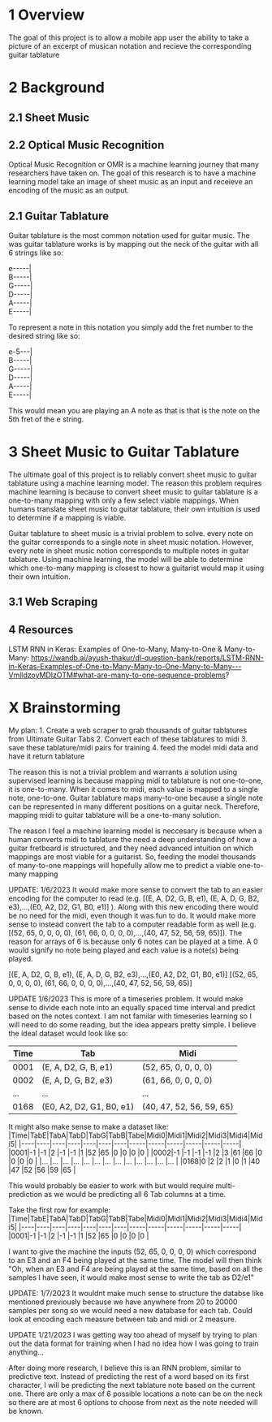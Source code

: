 <h1>1 Overview</h1>
The goal of this project is to allow a mobile app user the ability to take a picture of an excerpt of musican notation and recieve the corresponding guitar tablature 

<h1>2 Background</h1>
<h2>2.1 Sheet Music</h2>

<h2>2.2 Optical Music Recognition</h2>
Optical Music Recognition or OMR is a machine learning journey that many researchers have taken on. The goal of this research is to have a machine learning model take an image of sheet music as an input and receieve an encoding of the music as an output. 
<h2>2.1 Guitar Tablature</h2>
Guitar tablature is the most common notation used for guitar music. The was guitar tablature works is by mapping out the neck of the guitar with all 6 strings like so:

e-----|\
B-----|\
G-----|\
D-----|\
A-----|\
E-----|

To represent a note in this notation you simply add the fret number to the desired string like so:

e-5---|\
B-----|\
G-----|\
D-----|\
A-----|\
E-----|

This would mean you are playing an A note as that is that is the note on the 5th fret of the e string. 

<h1>3 Sheet Music to Guitar Tablature</h1>
The ultimate goal of this project is to reliably convert sheet music to guitar tablature using a machine learning model. The reason this problem requires machine learning is because to convert sheet music to guitar tablature is a one-to-many mapping with only a few select viable mappings. When humans translate sheet music to guitar tablature, their own intuition is used to determine if a mapping is viable. 

Guitar tablature to sheet music is a trivial problem to solve. every note on the guitar corresponds to a single note in sheet music notation. However, every note in sheet music notion corresponds to multiple notes in guitar tablature. Using machine learning, the model will be able to determine which one-to-many mapping is closest to how a guitarist would map it using their own intuition.
<h2>3.1 Web Scraping</h2>

<h2>4 Resources</h2>

LSTM RNN in Keras: Examples of One-to-Many, Many-to-One & Many-to-Many: https://wandb.ai/ayush-thakur/dl-question-bank/reports/LSTM-RNN-in-Keras-Examples-of-One-to-Many-Many-to-One-Many-to-Many---VmlldzoyMDIzOTM#what-are-many-to-one-sequence-problems?
 
<h1>X Brainstorming</h1>
My plan:
    1. Create a web scraper to grab thousands of guitar tablatures from Ultimate Guitar Tabs
    2. Convert each of these tablatures to midi 
    3. save these tablature/midi pairs for training
    4. feed the model midi data and have it return tablature

The reason this is not a trivial problem and warrants a solution using supervised learning is 
because mapping midi to tablature is not one-to-one, it is one-to-many. When it comes to midi,
each value is mapped to a single note, one-to-one. Guitar tablature maps many-to-one because
a single note can be represented in many different positions on a guitar neck. Therefore, mapping
midi to guitar tablature will be a one-to-many solution. 

The reason I feel a machine learning model is neccesary is because when a human converts 
midi to tablature the need a deep understanding of how a guitar fretboard is structured, and
they need advanced intuition on which mappings are most viable for a guitarist. So, feeding the
model thousands of many-to-one mappings will hopefully allow me to predict a viable one-to-many mapping



UPDATE: 1/6/2023
It would make more sense to convert the tab to an easier encoding for the computer to read (e.g. [(E, A, D2, G, B, e1), (E, A, D, G, B2, e3),...,(E0, A2, D2, G1, B0, e1)] ). 
Along with this new encoding there would be no need for the midi, even though it was fun to do. It would make more sense to instead convert the tab to a computer readable form as well 
(e.g. [(52, 65, 0, 0, 0, 0), (61, 66, 0, 0, 0, 0),...,(40, 47, 52, 56, 59, 65)]). The reason for arrays of 6 is because only 6 notes can be played at a time. A 0 would signify no note being played
and each value is a note(s) being played.

[(E, A, D2, G, B, e1), (E, A, D, G, B2, e3),...,(E0, A2, D2, G1, B0, e1)]
[(52, 65, 0, 0, 0, 0), (61, 66, 0, 0, 0, 0),...,(40, 47, 52, 56, 59, 65)]



UPDATE 1/6/2023
This is more of a timeseries problem. It would make sense to divide each note into an equally spaced time interval and predict based on the notes context. I am not familar with timeseries learning
so I will need to do some reading, but the idea appears pretty simple. I believe the ideal dataset would look like so:

|Time|Tab                     |Midi                    |
|----|------------------------|------------------------|
|0001|(E, A, D2, G, B, e1)    |(52, 65, 0, 0, 0, 0)    |
|0002|(E, A, D, G, B2, e3)    |(61, 66, 0, 0, 0, 0)    |
|... |...                     |...                     |
|0168|(E0, A2, D2, G1, B0, e1)|(40, 47, 52, 56, 59, 65)|

It might also make sense to make a dataset like:
|Time|TabE|TabA|TabD|TabG|TabB|Tabe|Midi0|Midi1|Midi2|Midi3|Midi4|Midi5|
|----|----|----|----|----|----|----|-----|-----|-----|-----|-----|-----|
|0001|-1  |-1  |2   |-1  |-1  |1   |52   |65   |0    |0    |0    |0    |
|0002|-1  |-1  |-1  |-1  |2   |3   |61   |66   |0    |0    |0    |0    |
|... |... |... |... |... |... |... |...  |...  |...  |...  |...  |...  |
|0168|0   |2   |2   |1   |0   |1   |40   |47   |52   |56   |59   |65   |

This would probably be easier to work with but would require multi-prediction as we would be predicting all 6 Tab columns at a time. 


Take the first row for example:
|Time|TabE|TabA|TabD|TabG|TabB|Tabe|Midi0|Midi1|Midi2|Midi3|Midi4|Midi5|
|----|----|----|----|----|----|----|-----|-----|-----|-----|-----|-----|
|0001|-1  |-1  |2   |-1  |-1  |1   |52   |65   |0    |0    |0    |0    |

I want to give the machine the inputs (52, 65, 0, 0, 0, 0) which correspond to an E3 and an F4 being played at the same time. The model will then think "Oh, when an E3 and F4 are being played at the same time, 
based on all the samples I have seen, it would make most sense to write the tab as D2/e1"

UPDATE: 1/7/2023
It wouldnt make much sense to structure the databse like mentioned previously because we have anywhere from 20 to 20000 samples per song so we would need a new database for each tab. Could look at encoding each measure
between tab and midi or 2 measure. 

UPDATE 1/21/2023
I was getting way too ahead of myself by trying to plan out the data format for training when I had no idea how I was going to train anything...

After doing more research, I believe this is an RNN problem, similar to predictive text. Instead of predicting the rest of a word based on its first character, I will be predicting the next tablature note based on the current one. There are only a max of 6 possible locations a note can be on the neck so there are at most 6 options to choose from next as the note needed will be known.
